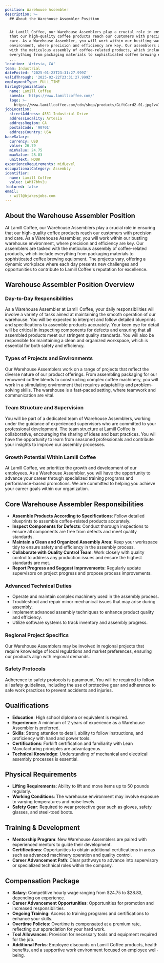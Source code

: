 ```yaml
---
position: Warehouse Assembler
description: >-
  ## About the Warehouse Assembler Position


  At Lamill Coffee, our Warehouse Assemblers play a crucial role in ensuring
  that our high-quality coffee products reach our customers with precision and
  care. As a Warehouse Assembler, you will work within our bustling warehouse
  environment, where precision and efficiency are key. Our assemblers are tasked
  with the meticulous assembly of coffee-related products, which include
  everything from packaging materials to sophisticated coffee brewing equipment.
  ...
location: 'Artesia, CA'
team: Industrial
datePosted: '2025-01-23T23:31:27.999Z'
validThrough: '2025-02-22T23:31:27.999Z'
employmentType: FULL_TIME
hiringOrganization:
  name: Lamill Coffee
  sameAs: 'https://www.lamillcoffee.com/'
  logo: >-
    https://www.lamillcoffee.com/cdn/shop/products/GiftCard2-01.jpg?v=1629826157&width=2048
jobLocation:
  streetAddress: 4551 Industrial Drive
  addressLocality: Artesia
  addressRegion: CA
  postalCode: '90701'
  addressCountry: USA
baseSalary:
  currency: USD
  value: 26.79
  minValue: 24.75
  maxValue: 28.83
  unitText: HOUR
experienceRequirements: midLevel
occupationalCategory: Assembly
identifier:
  name: Lamill Coffee
  value: LAMI7bhv2u
featured: false
email:
  - will@bjakesjobs.com
---
```




## About the Warehouse Assembler Position

At Lamill Coffee, our Warehouse Assemblers play a crucial role in ensuring that our high-quality coffee products reach our customers with precision and care. As a Warehouse Assembler, you will work within our bustling warehouse environment, where precision and efficiency are key. Our assemblers are tasked with the meticulous assembly of coffee-related products, which include everything from packaging materials to sophisticated coffee brewing equipment. The projects vary, offering a dynamic workplace where each day presents new challenges and opportunities to contribute to Lamill Coffee's reputation for excellence.

## Warehouse Assembler Position Overview

### Day-to-Day Responsibilities

As a Warehouse Assembler at Lamill Coffee, your daily responsibilities will involve a variety of tasks aimed at maintaining the smooth operation of our warehouse. You will be expected to interpret and follow detailed blueprints and specifications to assemble products accurately. Your keen eye for detail will be critical in inspecting components for defects and ensuring that all assembled products meet our stringent quality standards. You will also be responsible for maintaining a clean and organized workspace, which is essential for both safety and efficiency.

### Types of Projects and Environments

Our Warehouse Assemblers work on a range of projects that reflect the diverse nature of our product offerings. From assembling packaging for our renowned coffee blends to constructing complex coffee machinery, you will work in a stimulating environment that requires adaptability and problem-solving skills. The warehouse is a fast-paced setting, where teamwork and communication are vital.

### Team Structure and Supervision

You will be part of a dedicated team of Warehouse Assemblers, working under the guidance of experienced supervisors who are committed to your professional development. The team structure at Lamill Coffee is collaborative, encouraging the sharing of ideas and best practices. You will have the opportunity to learn from seasoned professionals and contribute your insights to improve our assembly processes.

### Growth Potential Within Lamill Coffee

At Lamill Coffee, we prioritize the growth and development of our employees. As a Warehouse Assembler, you will have the opportunity to advance your career through specialized training programs and performance-based promotions. We are committed to helping you achieve your career goals within our organization.

## Core Warehouse Assembler Responsibilities

- **Assemble Products According to Specifications**: Follow detailed blueprints to assemble coffee-related products accurately.
- **Inspect Components for Defects**: Conduct thorough inspections to ensure all components are free from defects and meet quality standards.
- **Maintain a Clean and Organized Assembly Area**: Keep your workspace tidy to ensure safety and efficiency in the assembly process.
- **Collaborate with Quality Control Team**: Work closely with quality control to address any production issues and ensure the highest standards are met.
- **Report Progress and Suggest Improvements**: Regularly update supervisors on project progress and propose process improvements.

### Advanced Technical Duties

- Operate and maintain complex machinery used in the assembly process.
- Troubleshoot and repair minor mechanical issues that may arise during assembly.
- Implement advanced assembly techniques to enhance product quality and efficiency.
- Utilize software systems to track inventory and assembly progress.

### Regional Project Specifics

Our Warehouse Assemblers may be involved in regional projects that require knowledge of local regulations and market preferences, ensuring our products align with regional demands.

### Safety Protocols

Adherence to safety protocols is paramount. You will be required to follow all safety guidelines, including the use of protective gear and adherence to safe work practices to prevent accidents and injuries.

## Qualifications

- **Education**: High school diploma or equivalent is required.
- **Experience**: A minimum of 2 years of experience as a Warehouse Assembler is preferred.
- **Skills**: Strong attention to detail, ability to follow instructions, and proficiency with hand and power tools.
- **Certifications**: Forklift certification and familiarity with Lean Manufacturing principles are advantageous.
- **Technical Knowledge**: Understanding of mechanical and electrical assembly processes is essential.

## Physical Requirements

- **Lifting Requirements**: Ability to lift and move items up to 50 pounds regularly.
- **Working Conditions**: The warehouse environment may involve exposure to varying temperatures and noise levels.
- **Safety Gear**: Required to wear protective gear such as gloves, safety glasses, and steel-toed boots.

## Training & Development

- **Mentorship Program**: New Warehouse Assemblers are paired with experienced mentors to guide their development.
- **Certifications**: Opportunities to obtain additional certifications in areas such as advanced machinery operation and quality control.
- **Career Advancement Path**: Clear pathways to advance into supervisory or specialized technical roles within the company.

## Compensation Package

- **Salary**: Competitive hourly wage ranging from $24.75 to $28.83, depending on experience.
- **Career Advancement Opportunities**: Opportunities for promotion and increased responsibilities.
- **Ongoing Training**: Access to training programs and certifications to enhance your skills.
- **Overtime Policies**: Overtime is compensated at a premium rate, reflecting our appreciation for your hard work.
- **Tool Allowances**: Provision for necessary tools and equipment required for the job.
- **Additional Perks**: Employee discounts on Lamill Coffee products, health benefits, and a supportive work environment focused on employee well-being.